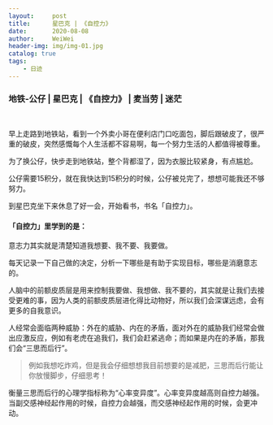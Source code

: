```yaml
---
layout:     post
title:      星巴克 | 《自控力》
date:       2020-08-08
author:     WeiWei
header-img: img/img-01.jpg
catalog: true
tags:
    - 日迹
---
```


### 地铁-公仔 | 星巴克 | 《自控力》 | 麦当劳 | 迷茫

<br />
<!-- more -->

早上走路到地铁站，看到一个外卖小哥在便利店门口吃面包，脚后跟破皮了，很严重的破皮，突然感慨每个人生活都不容易啊，每一个努力生活的人都值得被尊重。

为了换公仔，快步走到地铁站，整个背都湿了，因为衣服比较紧身，有点尴尬。

公仔需要15积分，就在我快达到15积分的时候，公仔被兑完了，想想可能我还不够努力。

到星巴克坐下来休息了好一会，开始看书，书名「自控力」。

#### 「自控力」里学到的是：
意志力其实就是清楚知道我想要、我不要、我要做。

每天记录一下自己做的决定，分析一下哪些是有助于实现目标，哪些是消磨意志的。

人脑中的前额皮质层是用来控制我要做、我想做、我不要的，其实就是让我们去接受更难的事，因为人类的前额皮质层进化得比动物好，所以我们会深谋远虑，会有更多的自我意识。

人经常会面临两种威胁：外在的威胁、内在的矛盾，面对外在的威胁我们经常会做出应激反应，例如有老虎在追我们，我们会赶紧逃命；而如果是内在的矛盾，那我们会“三思而后行”。

> 例如我想吃炸鸡，但是我会仔细想想我目前想要的是减肥，三思而后行能让你放慢脚步，仔细思考！

衡量三思而后行的心理学指标称为“心率变异度”。心率变异度越高则自控力越强。当副交感神经起作用的时候，自控力会越强，而交感神经起作用的时候，会更冲动。
